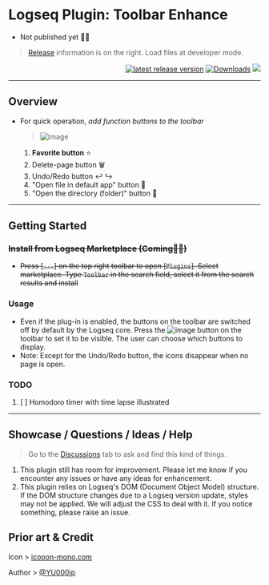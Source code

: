 # Logseq Plugin: Toolbar Enhance

- Not published yet 👷🚧

> [Release](https://github.com/YU000jp/logseq-plugin-toolbar-enhance/releases) information is on the right. Load files at developer mode.

<div align="right">

[![latest release version](https://img.shields.io/github/v/release/YU000jp/logseq-plugin-toolbar-enhance)](https://github.com/YU000jp/logseq-plugin-toolbar-enhance/releases)
[![Downloads](https://img.shields.io/github/downloads/YU000jp/logseq-plugin-toolbar-enhance/total.svg)](https://github.com/YU000jp/logseq-plugin-toolbar-enhance/releases)
<a href="https://www.buymeacoffee.com/yu000japan"><img src="https://img.buymeacoffee.com/button-api/?text=Buy me a pizza&emoji=🍕&slug=yu000japan&button_colour=FFDD00&font_colour=000000&font_family=Poppins&outline_colour=000000&coffee_colour=ffffff" /></a>
</div>

---

## Overview

- For quick operation, *add function buttons to the toolbar*
  > ![image](https://github.com/user-attachments/assets/534b4af4-1960-491a-9bc5-9ac120c95c30)
  1. **Favorite button** ⭐
  1. Delete-page button 🗑️
  1. Undo/Redo button ↩️ ↪️
  1. "Open file in default app" button 📱
  1. "Open the directory (folder)" button 📁

---

## Getting Started

### ~~Install from Logseq Marketplace (Coming👷🚧)~~

- ~~Press [`---`] on the top right toolbar to open [`Plugins`]. Select marketplace. Type `Toolbar` in the search field, select it from the search results and install~~

### Usage

- Even if the plug-in is enabled, the buttons on the toolbar are switched off by default by the Logseq core. Press the ![image](https://github.com/user-attachments/assets/103b9a3f-8c25-4e42-903d-c05c71c349db) button on the toolbar to set it to be visible. The user can choose which buttons to display.
- Note: Except for the Undo/Redo button, the icons disappear when no page is open.

### TODO

1. [ ] Homodoro timer with time lapse illustrated

---

## Showcase / Questions / Ideas / Help

> Go to the [Discussions](https://github.com/YU000jp/logseq-plugin-toolbar-enhance/discussions) tab to ask and find this kind of things.
1. This plugin still has room for improvement. Please let me know if you encounter any issues or have any ideas for enhancement.
1. This plugin relies on Logseq's DOM (Document Object Model) structure. If the DOM structure changes due to a Logseq version update, styles may not be applied. We will adjust the CSS to deal with it. If you notice something, please raise an issue.

## Prior art & Credit

Icon > [icooon-mono.com](https://icooon-mono.com/14968-%e3%83%91%e3%82%ba%e3%83%ab%e3%83%94%e3%83%bc%e3%82%b9%e3%82%a2%e3%82%a4%e3%82%b3%e3%83%b37/)

Author > [@YU000jp](https://github.com/YU000jp)
